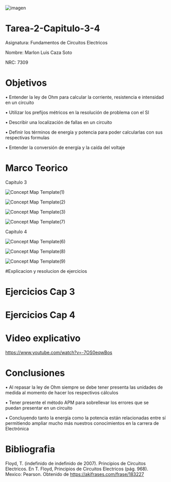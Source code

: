 ![imagen](https://user-images.githubusercontent.com/105812540/169170187-c196cd47-cab4-4ce5-9db3-5f7ce407d292.png)

# Tarea-2-Capitulo-3-4

Asignatura: Fundamentos de Circuitos Electricos

Nombre: Marlon Luis Caza Soto 

NRC: 7309

# Objetivos 

•	Entender la ley de Ohm para calcular la corriente, resistencia e intensidad en un circuito 

•	Utilizar los prefijos métricos en la resolución de problema con el SI

•	Describir una localización de fallas en un circuito

•	Definir los términos de energía y potencia para poder calcularlas con sus respectivas formulas

•	Entender la conversión de energía y la caída del voltaje


# Marco Teorico 

Capitulo 3

![Concept Map Template(1)](https://user-images.githubusercontent.com/105812540/170408384-f5c4a762-4f9b-49d5-b76a-db58d1bbd5ea.jpg)

![Concept Map Template(2)](https://user-images.githubusercontent.com/105812540/170408387-6633c40a-60a1-4dd1-9b3c-b4691c660692.jpg)

![Concept Map Template(3)](https://user-images.githubusercontent.com/105812540/170410096-43bab628-b94e-405f-9522-7108c483ccbc.jpg)

![Concept Map Template(7)](https://user-images.githubusercontent.com/105812540/170424743-a0e4eff9-8c1e-4dcd-bff7-95c29e33b420.jpg)

Capitulo 4

![Concept Map Template(6)](https://user-images.githubusercontent.com/105812540/170424305-beaed200-d024-4482-81cb-0040d635a8a6.jpg)

![Concept Map Template(8)](https://user-images.githubusercontent.com/105812540/170427780-f0a461da-3ba6-436a-8d7a-608c9e0e9435.jpg)

![Concept Map Template(9)](https://user-images.githubusercontent.com/105812540/170430252-65fe8981-e567-47ad-b32e-b2fbbfeafd15.jpg)


#Explicacion y resolucion de ejercicios 

# Ejercicios Cap 3

# Ejercicios Cap 4


# Video explicativo 

https://www.youtube.com/watch?v=-7OS0eqwBos

# Conclusiones 

•	Al repasar la ley de Ohm siempre se debe tener presenta las unidades de medida al momento de hacer los respectivos cálculos 

•	Tener presente el método APM para sobrellevar los errores que se puedan presentar en un circuito 

•	Concluyendo tanto la energía como la potencia están relacionadas entre sí permitiendo ampliar mucho más nuestros conocimientos en la carrera de Electrónica 

# Bibliografia 

Floyd, T. (indefinido de indefinido de 2007). Principios de Circuitos Electricos. En T. Floyd, Principios de Circuitos Electricos (pág. 968). Mexico: Pearson. Obtenido de https://akifrases.com/frase/183227











